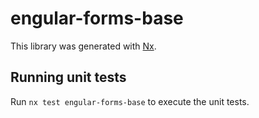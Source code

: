 # engular-forms-base

This library was generated with [Nx](https://nx.dev).

## Running unit tests

Run `nx test engular-forms-base` to execute the unit tests.
